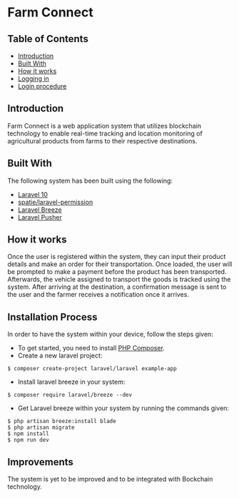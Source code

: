 
# Farm Connect

## Table of Contents

- [Introduction](#introduction)
- [Built With](#built-with)
- [How it works](#how-it-works)
- [Logging in](#login)
- [Login procedure](#procedure)

## Introduction

Farm Connect is a web application system that utilizes blockchain technology to enable real-time tracking and location monitoring of agricultural products from farms to their respective destinations.

## Built With

The following system has been built using the following:
- [Laravel 10](https://laravel.com/docs/10.x/installation)
- [spatie/laravel-permission](https://github.com/spatie/laravel-permission)
- [Laravel Breeze](https://laravel.com/docs/10.x/starter-kits#breeze-and-blade)
- [Laravel Pusher](https://laravel.com/docs/10.x/broadcasting#client-side-installation)

## How it works
Once the user is registered within the system, they can input their product details and make an order for their transportation. Once loaded, the user will be prompted to make a payment before the product has been transported. Afterwards, the vehicle assigned to transport the goods is tracked using the system. After arriving at the destination, a confirmation message is sent to the user and the farmer receives a notification once it arrives.
## Installation Process

In order to have the system within your device, follow the steps given:

- To get started, you need to install [PHP Composer](https://getcomposer.org/).
- Create a new laravel project:
```
$ composer create-project laravel/laravel example-app
```
- Install laravel breeze in your system:
```
$ composer require laravel/breeze --dev
```
- Get Laravel breeze within your system by running the commands given:
 ```
$ php artisan breeze:install blade
$ php artisan migrate
$ npm install
$ npm run dev
```

## Improvements
The system is yet to be improved and to be integrated with Bockchain technology.